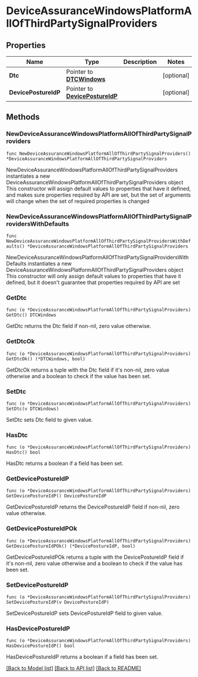 # DeviceAssuranceWindowsPlatformAllOfThirdPartySignalProviders

## Properties

Name | Type | Description | Notes
------------ | ------------- | ------------- | -------------
**Dtc** | Pointer to [**DTCWindows**](DTCWindows.md) |  | [optional] 
**DevicePostureIdP** | Pointer to [**DevicePostureIdP**](DevicePostureIdP.md) |  | [optional] 

## Methods

### NewDeviceAssuranceWindowsPlatformAllOfThirdPartySignalProviders

`func NewDeviceAssuranceWindowsPlatformAllOfThirdPartySignalProviders() *DeviceAssuranceWindowsPlatformAllOfThirdPartySignalProviders`

NewDeviceAssuranceWindowsPlatformAllOfThirdPartySignalProviders instantiates a new DeviceAssuranceWindowsPlatformAllOfThirdPartySignalProviders object
This constructor will assign default values to properties that have it defined,
and makes sure properties required by API are set, but the set of arguments
will change when the set of required properties is changed

### NewDeviceAssuranceWindowsPlatformAllOfThirdPartySignalProvidersWithDefaults

`func NewDeviceAssuranceWindowsPlatformAllOfThirdPartySignalProvidersWithDefaults() *DeviceAssuranceWindowsPlatformAllOfThirdPartySignalProviders`

NewDeviceAssuranceWindowsPlatformAllOfThirdPartySignalProvidersWithDefaults instantiates a new DeviceAssuranceWindowsPlatformAllOfThirdPartySignalProviders object
This constructor will only assign default values to properties that have it defined,
but it doesn't guarantee that properties required by API are set

### GetDtc

`func (o *DeviceAssuranceWindowsPlatformAllOfThirdPartySignalProviders) GetDtc() DTCWindows`

GetDtc returns the Dtc field if non-nil, zero value otherwise.

### GetDtcOk

`func (o *DeviceAssuranceWindowsPlatformAllOfThirdPartySignalProviders) GetDtcOk() (*DTCWindows, bool)`

GetDtcOk returns a tuple with the Dtc field if it's non-nil, zero value otherwise
and a boolean to check if the value has been set.

### SetDtc

`func (o *DeviceAssuranceWindowsPlatformAllOfThirdPartySignalProviders) SetDtc(v DTCWindows)`

SetDtc sets Dtc field to given value.

### HasDtc

`func (o *DeviceAssuranceWindowsPlatformAllOfThirdPartySignalProviders) HasDtc() bool`

HasDtc returns a boolean if a field has been set.

### GetDevicePostureIdP

`func (o *DeviceAssuranceWindowsPlatformAllOfThirdPartySignalProviders) GetDevicePostureIdP() DevicePostureIdP`

GetDevicePostureIdP returns the DevicePostureIdP field if non-nil, zero value otherwise.

### GetDevicePostureIdPOk

`func (o *DeviceAssuranceWindowsPlatformAllOfThirdPartySignalProviders) GetDevicePostureIdPOk() (*DevicePostureIdP, bool)`

GetDevicePostureIdPOk returns a tuple with the DevicePostureIdP field if it's non-nil, zero value otherwise
and a boolean to check if the value has been set.

### SetDevicePostureIdP

`func (o *DeviceAssuranceWindowsPlatformAllOfThirdPartySignalProviders) SetDevicePostureIdP(v DevicePostureIdP)`

SetDevicePostureIdP sets DevicePostureIdP field to given value.

### HasDevicePostureIdP

`func (o *DeviceAssuranceWindowsPlatformAllOfThirdPartySignalProviders) HasDevicePostureIdP() bool`

HasDevicePostureIdP returns a boolean if a field has been set.


[[Back to Model list]](../README.md#documentation-for-models) [[Back to API list]](../README.md#documentation-for-api-endpoints) [[Back to README]](../README.md)


